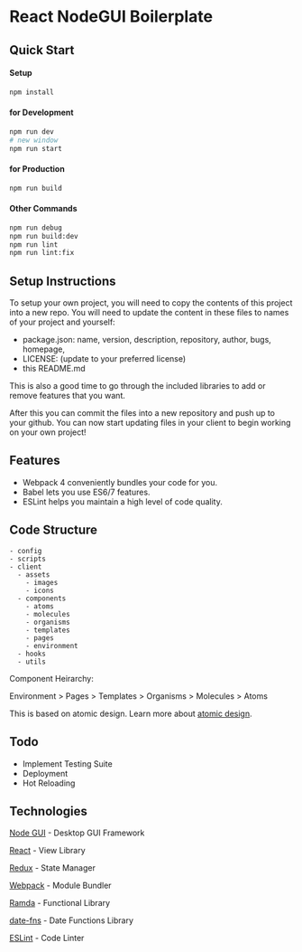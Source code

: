 # React NodeGUI Boilerplate

## Quick Start

#### Setup

```bash
npm install
```

#### for Development

```bash
npm run dev
# new window
npm run start
```

#### for Production

```bash
npm run build
```

#### Other Commands

```bash
npm run debug
npm run build:dev
npm run lint
npm run lint:fix
```

## Setup Instructions

To setup your own project, you will need to copy the contents of this project into a new repo.
You will need to update the content in these files to names of your project and yourself:

* package.json: name, version, description, repository, author, bugs, homepage,
* LICENSE: (update to your preferred license)
* this README.md

This is also a good time to go through the included libraries to add or remove features that you want.

After this you can commit the files into a new repository and push up to your github.
You can now start updating files in your client to begin working on your own project!

## Features

* Webpack 4 conveniently bundles your code for you.
* Babel lets you use ES6/7 features.
* ESLint helps you maintain a high level of code quality.

## Code Structure

```
- config
- scripts
- client
  - assets
    - images
    - icons
  - components
    - atoms
    - molecules
    - organisms
    - templates
    - pages
    - environment
  - hooks
  - utils

```

Component Heirarchy:

Environment > Pages > Templates > Organisms > Molecules > Atoms

This is based on atomic design. Learn more about [atomic design](http://bradfrost.com/blog/post/atomic-web-design/).

## Todo

* Implement Testing Suite
* Deployment
* Hot Reloading

## Technologies

[Node GUI](https://nodegui.github.io/nodegui/) - Desktop GUI Framework

[React](https://facebook.github.io/react/) - View Library

[Redux](http://redux.js.org/) - State Manager

[Webpack](https://webpack.github.io/) - Module Bundler

[Ramda](http://ramdajs.com/) - Functional Library

[date-fns](https://date-fns.org/) - Date Functions Library

[ESLint](http://eslint.org/) - Code Linter

